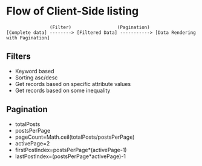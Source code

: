# Flow of Client-Side listing

```
                (Filter)                 (Pagination)
[Complete data] --------> [Filtered Data] -----------> [Data Rendering with Pagination]

```

## Filters
* Keyword based
* Sorting asc/desc
* Get records based on specific attribute values
* Get records based on some inequality


## Pagination
* totalPosts
* postsPerPage
* pageCount=Math.ceil(totalPosts/postsPerPage)
* activePage=2
* firstPostIndex=postsPerPage*(activePage-1)
* lastPostIndex=(postsPerPage*activePage)-1
